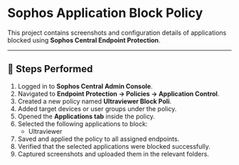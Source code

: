 # Sophos Application Block Policy

This project contains screenshots and configuration details of applications blocked using **Sophos Central Endpoint Protection**.

---

## 🧩 Steps Performed

1. Logged in to **Sophos Central Admin Console**.
2. Navigated to **Endpoint Protection → Policies → Application Control**.
3. Created a new policy named **Ultraviewer Block Poli**.
4. Added target devices or user groups under the policy.
5. Opened the **Applications tab** inside the policy.
6. Selected the following applications to block:
   - Ultraviewer
7. Saved and applied the policy to all assigned endpoints.
8. Verified that the selected applications were blocked successfully.
9. Captured screenshots and uploaded them in the relevant folders.
